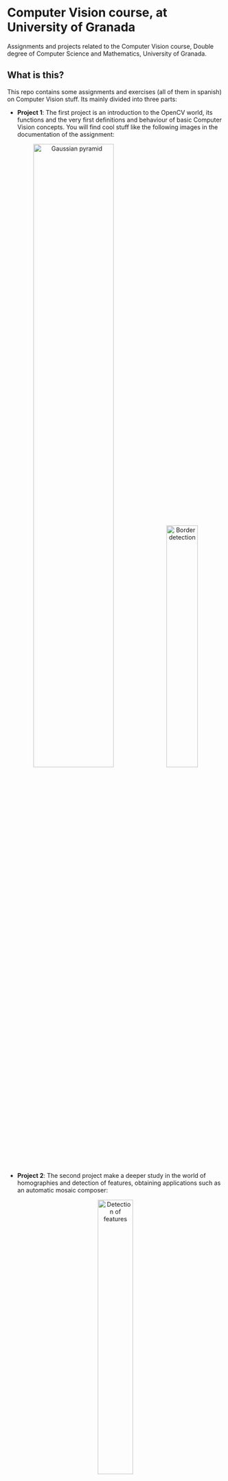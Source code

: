 # Computer Vision course, at University of Granada

Assignments and projects related to the Computer Vision course, Double degree of Computer Science and Mathematics, University of Granada.

## What is this?

This repo contains some assignments and exercises (all of them in spanish) on Computer Vision stuff. Its mainly divided into three parts:

* **Project 1**: The first project is an introduction to the OpenCV world, its functions and the very first definitions and behaviour of basic Computer Vision concepts. You will find cool stuff like the following images in the documentation of the assignment:
<p align="center">
<img src="https://cloud.githubusercontent.com/assets/3924815/16422808/ffe26bd8-3d59-11e6-9a7f-8a9fb4930fca.png" width="61%" alt="Gaussian pyramid"/> <img src="https://cloud.githubusercontent.com/assets/3924815/16422826/0d16369a-3d5a-11e6-8fa8-f07dbe868aca.png" width="38%" alt="Border detection"/>
</p>

* **Project 2**: The second project make a deeper study in the world of homographies and detection of features, obtaining applications such as an automatic mosaic composer:
<p align="center">
<img src="https://cloud.githubusercontent.com/assets/3924815/16422931/669f061a-3d5a-11e6-904d-64079f2f0eea.png" width="40.5%" alt="Detection of features"/> <img src="https://cloud.githubusercontent.com/assets/3924815/16422946/74479d72-3d5a-11e6-8ef9-b52becc48394.png" width="59%" alt="Mosaic"/>
</p>

* **Project 3**: This final assignment is centered in camera related stuff, geometry and [image rectification](https://github.com/agarciamontoro/image-rectification). This project is quite more theoretical, but its results are also quite cool :)
<p align="center">
<img src="https://cloud.githubusercontent.com/assets/3924815/16423087/f6ab4cfa-3d5a-11e6-8ada-d7d55c1849e2.png" width="39%" alt="Detection of features"/> <img src="https://cloud.githubusercontent.com/assets/3924815/16423113/0d2ea698-3d5b-11e6-9676-f268341b2c94.png" width="60%" alt="Mosaic"/>
</p>

## How is this done?

The magic in the code of this repo is the awesome OpenCV library, that provides with really cool tools to develop computer vision algorithms.

The code follows an object-oriented pattern, with two main classes: [Camera](https://github.com/agarciamontoro/computer-vision/blob/master/inc/camera.hpp) and [Image](https://github.com/agarciamontoro/computer-vision/blob/master/inc/image.hpp). The main file uses the objects and methods defined in those headers to make the magic happen :)
